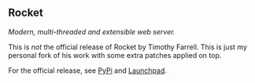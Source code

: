 Rocket
------

*Modern, multi-threaded and extensible web server.*

This is *not* the official release of Rocket by Timothy Farrell. This is just my personal fork of his work with some extra patches applied on top.

For the official release, see [PyPi](https://pypi.python.org/pypi/rocket/) and [Launchpad](https://launchpad.net/rocket).

